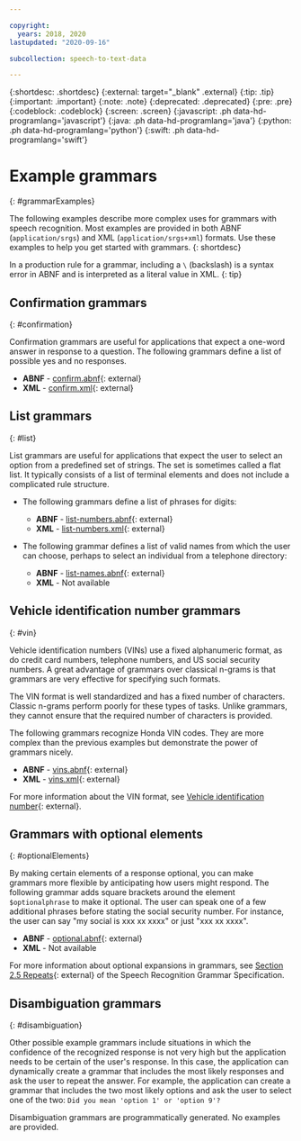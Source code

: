 ```yaml
---

copyright:
  years: 2018, 2020
lastupdated: "2020-09-16"

subcollection: speech-to-text-data

---
```


{:shortdesc: .shortdesc}
{:external: target="_blank" .external}
{:tip: .tip}
{:important: .important}
{:note: .note}
{:deprecated: .deprecated}
{:pre: .pre}
{:codeblock: .codeblock}
{:screen: .screen}
{:javascript: .ph data-hd-programlang='javascript'}
{:java: .ph data-hd-programlang='java'}
{:python: .ph data-hd-programlang='python'}
{:swift: .ph data-hd-programlang='swift'}

# Example grammars
{: #grammarExamples}

The following examples describe more complex uses for grammars with speech recognition. Most examples are provided in both ABNF (`application/srgs`) and XML (`application/srgs+xml`) formats. Use these examples to help you get started with grammars.
{: shortdesc}

In a production rule for a grammar, including a `\` (backslash) is a syntax error in ABNF and is interpreted as a literal value in XML.
{: tip}

## Confirmation grammars
{: #confirmation}

Confirmation grammars are useful for applications that expect a one-word answer in response to a question. The following grammars define a list of possible yes and no responses.

-   **ABNF** - [confirm.abnf](https://watson-developer-cloud.github.io/doc-tutorial-downloads/speech-to-text/grammars/confirm.abnf){: external}
-   **XML** - [confirm.xml](https://watson-developer-cloud.github.io/doc-tutorial-downloads/speech-to-text/grammars/confirm.xml){: external}

## List grammars
{: #list}

List grammars are useful for applications that expect the user to select an option from a predefined set of strings. The set is sometimes called a flat list. It typically consists of a list of terminal elements and does not include a complicated rule structure.

-   The following grammars define a list of phrases for digits:
    -   **ABNF** - [list-numbers.abnf](https://watson-developer-cloud.github.io/doc-tutorial-downloads/speech-to-text/grammars/list-numbers.abnf){: external}
    -   **XML** - [list-numbers.xml](https://watson-developer-cloud.github.io/doc-tutorial-downloads/speech-to-text/grammars/list-numbers.xml){: external}

-   The following grammar defines a list of valid names from which the user can choose, perhaps to select an individual from a telephone directory:
    -   **ABNF** - [list-names.abnf](https://watson-developer-cloud.github.io/doc-tutorial-downloads/speech-to-text/grammars/list-names.abnf){: external}
    -   **XML** - Not available

## Vehicle identification number grammars
{: #vin}

Vehicle identification numbers (VINs) use a fixed alphanumeric format, as do credit card numbers, telephone numbers, and US social security numbers. A great advantage of grammars over classical n-grams is that grammars are very effective for specifying such formats.

The VIN format is well standardized and has a fixed number of characters. Classic n-grams perform poorly for these types of tasks. Unlike grammars, they cannot ensure that the required number of characters is provided.

The following grammars recognize Honda VIN codes. They are more complex than the previous examples but demonstrate the power of grammars nicely.

-   **ABNF** - [vins.abnf](https://watson-developer-cloud.github.io/doc-tutorial-downloads/speech-to-text/grammars/vins.abnf){: external}
-   **XML** - [vins.xml](https://watson-developer-cloud.github.io/doc-tutorial-downloads/speech-to-text/grammars/vins.xml){: external}

For more information about the VIN format, see [Vehicle identification number](https://wikipedia.org/wiki/Vehicle_identification_number){: external}.

## Grammars with optional elements
{: #optionalElements}

By making certain elements of a response optional, you can make grammars more flexible by anticipating how users might respond. The following grammar adds square brackets around the element `$optionalphrase` to make it optional. The user can speak one of a few additional phrases before stating the social security number. For instance, the user can say "my social is xxx xx xxxx" or just "xxx xx xxxx".

-   **ABNF** - [optional.abnf](https://watson-developer-cloud.github.io/doc-tutorial-downloads/speech-to-text/grammars/optional.abnf){: external}
-   **XML** - Not available

For more information about optional expansions in grammars, see [Section 2.5 Repeats](https://www.w3.org/TR/speech-grammar/#S2.5){: external} of the Speech Recognition Grammar Specification.

## Disambiguation grammars
{: #disambiguation}

Other possible example grammars include situations in which the confidence of the recognized response is not very high but the application needs to be certain of the user's response. In this case, the application can dynamically create a grammar that includes the most likely responses and ask the user to repeat the answer. For example, the application can create a grammar that includes the two most likely options and ask the user to select one of the two: `Did you mean 'option 1' or 'option 9'?`

Disambiguation grammars are programmatically generated. No examples are provided.
